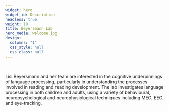 ```yaml
---
widget: hero
widget_id: Description
headless: true
weight: 10
title: Beyersmann Lab
hero_media: welcome.jpg
design:
  columns: "1"
  css_style: null
  css_class: null
---
```

<br>

Lisi Beyersmann and her team are interested in the cognitive underpinnings of language processing, particularly in understanding the processes involved in reading and reading development. The lab investigates language processing in both children and adults, using a variety of behavioural, neuropsychological and neurophysiological techniques including MEG, EEG, and eye-tracking.